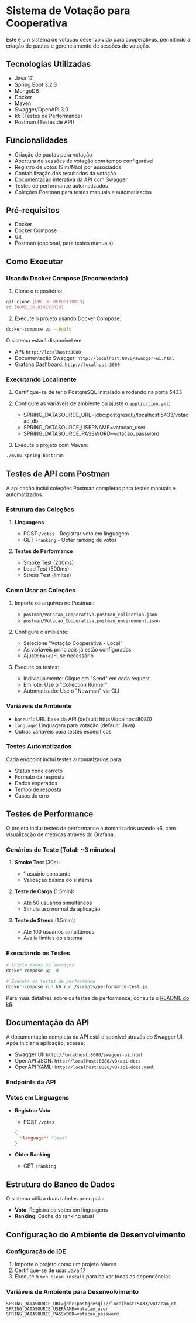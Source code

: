 # Sistema de Votação para Cooperativa

Este é um sistema de votação desenvolvido para cooperativas, permitindo a criação de pautas e gerenciamento de sessões de votação.

## Tecnologias Utilizadas

- Java 17
- Spring Boot 3.2.3
- MongoDB
- Docker
- Maven
- Swagger/OpenAPI 3.0
- k6 (Testes de Performance)
- Postman (Testes de API)

## Funcionalidades

- Criação de pautas para votação
- Abertura de sessões de votação com tempo configurável
- Registro de votos (Sim/Não) por associados
- Contabilização dos resultados da votação
- Documentação interativa da API com Swagger
- Testes de performance automatizados
- Coleções Postman para testes manuais e automatizados

## Pré-requisitos

- Docker
- Docker Compose
- Git
- Postman (opcional, para testes manuais)

## Como Executar

### Usando Docker Compose (Recomendado)

1. Clone o repositório:
```bash
git clone [URL_DO_REPOSITORIO]
cd [NOME_DO_DIRETORIO]
```

2. Execute o projeto usando Docker Compose:
```bash
docker-compose up --build
```

O sistema estará disponível em:
- API: `http://localhost:8080`
- Documentação Swagger: `http://localhost:8080/swagger-ui.html`
- Grafana Dashboard: `http://localhost:3000`

### Executando Localmente

1. Certifique-se de ter o PostgreSQL instalado e rodando na porta 5433
2. Configure as variáveis de ambiente ou ajuste o `application.yml`:
   - SPRING_DATASOURCE_URL=jdbc:postgresql://localhost:5433/votacao_db
   - SPRING_DATASOURCE_USERNAME=votacao_user
   - SPRING_DATASOURCE_PASSWORD=votacao_password

3. Execute o projeto com Maven:
```bash
./mvnw spring-boot:run
```

## Testes de API com Postman

A aplicação inclui coleções Postman completas para testes manuais e automatizados.

### Estrutura das Coleções

1. **Linguagens**
   - POST `/votes` - Registrar voto em linguagem
   - GET `/ranking` - Obter ranking de votos

2. **Testes de Performance**
   - Smoke Test (200ms)
   - Load Test (500ms)
   - Stress Test (limites)

### Como Usar as Coleções

1. Importe os arquivos no Postman:
   - `postman/Votacao_Cooperativa.postman_collection.json`
   - `postman/Votacao_Cooperativa.postman_environment.json`

2. Configure o ambiente:
   - Selecione "Votação Cooperativa - Local"
   - As variáveis principais já estão configuradas
   - Ajuste `baseUrl` se necessário

3. Execute os testes:
   - Individualmente: Clique em "Send" em cada request
   - Em lote: Use o "Collection Runner"
   - Automatizado: Use o "Newman" via CLI

### Variáveis de Ambiente

- `baseUrl`: URL base da API (default: http://localhost:8080)
- `language`: Linguagem para votação (default: Java)
- Outras variáveis para testes específicos

### Testes Automatizados

Cada endpoint inclui testes automatizados para:
- Status code correto
- Formato da resposta
- Dados esperados
- Tempo de resposta
- Casos de erro

## Testes de Performance

O projeto inclui testes de performance automatizados usando k6, com visualização de métricas através do Grafana.

### Cenários de Teste (Total: ~3 minutos)

1. **Smoke Test** (30s):
   - 1 usuário constante
   - Validação básica do sistema

2. **Teste de Carga** (1.5min):
   - Até 50 usuários simultâneos
   - Simula uso normal da aplicação

3. **Teste de Stress** (1.5min):
   - Até 100 usuários simultâneos
   - Avalia limites do sistema

### Executando os Testes

```bash
# Inicia todos os serviços
docker-compose up -d

# Executa os testes de performance
docker-compose run k6 run /scripts/performance-test.js
```

Para mais detalhes sobre os testes de performance, consulte o [README do k6](./k6/README.md).

## Documentação da API

A documentação completa da API está disponível através do Swagger UI. Após iniciar a aplicação, acesse:

- Swagger UI: `http://localhost:8080/swagger-ui.html`
- OpenAPI JSON: `http://localhost:8080/v3/api-docs`
- OpenAPI YAML: `http://localhost:8080/v3/api-docs.yaml`

### Endpoints da API

### Votos em Linguagens

- **Registrar Voto**
  - POST `/votes`
  ```json
  {
    "language": "Java"
  }
  ```

- **Obter Ranking**
  - GET `/ranking`


## Estrutura do Banco de Dados

O sistema utiliza duas tabelas principais:

- **Voto**: Registra os votos em linguagens
- **Ranking**: Cache do ranking atual

## Configuração do Ambiente de Desenvolvimento

### Configuração do IDE

1. Importe o projeto como um projeto Maven
2. Certifique-se de usar Java 17
3. Execute o `mvn clean install` para baixar todas as dependências

### Variáveis de Ambiente para Desenvolvimento

```properties
SPRING_DATASOURCE_URL=jdbc:postgresql://localhost:5433/votacao_db
SPRING_DATASOURCE_USERNAME=votacao_user
SPRING_DATASOURCE_PASSWORD=votacao_password
```
